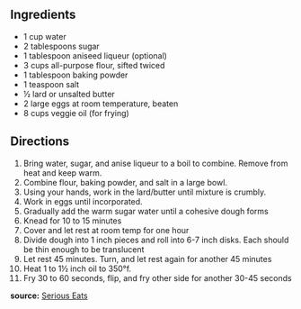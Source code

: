 ---
---

## Ingredients
- 1 cup water
- 2 tablespoons sugar
- 1 tablespoon aniseed liqueur (optional)
- 3 cups all-purpose flour, sifted twiced
- 1 tablespoon baking powder
- 1 teaspoon salt
- &frac12; lard or unsalted butter
- 2 large eggs at room temperature, beaten
- 8 cups veggie oil (for frying)

## Directions
1. Bring water, sugar, and anise liqueur to a boil to combine. Remove from heat and keep warm.
2. Combine flour, baking powder, and salt in a large bowl.
3. Using your hands, work in the lard/butter until mixture is crumbly.
4. Work in eggs until incorporated.
5. Gradually add the warm sugar water until a cohesive dough forms
6. Knead for 10 to 15 minutes
7. Cover and let rest at room temp for one hour
8. Divide dough into 1 inch pieces and roll into 6-7 inch disks. Each should be thin enough to be translucent
9. Let rest 45 minutes. Turn, and let rest again for another 45 minutes
10. Heat 1 to 1&frac12; inch oil to 350&deg;f.
11. Fry 30 to 60 seconds, flip, and fry other side for another 30-45 seconds

**source:** [Serious Eats](http://www.seriouseats.com/recipes/2011/12/dulces-bunuelos-de-rodilla-mexican-christmas-fritters-recipe.html)